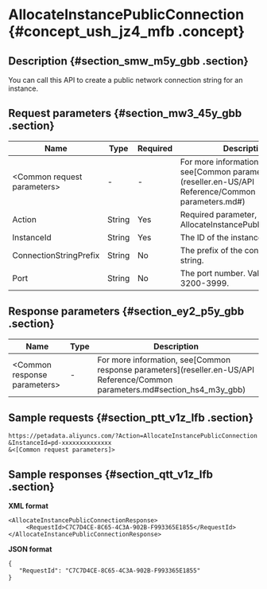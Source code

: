 # AllocateInstancePublicConnection {#concept_ush_jz4_mfb .concept}

## Description {#section_smw_m5y_gbb .section}

You can call this API to create a public network connection string for an instance.

## Request parameters {#section_mw3_45y_gbb .section}

|Name|Type|Required|Description|
|----|----|--------|-----------|
|<Common request parameters\>|-|-|For more information, see[Common parameters](reseller.en-US/API Reference/Common parameters.md#)|
|Action|String|Yes|Required parameter, and value is AllocateInstancePublicConnection.|
|InstanceId|String|Yes|The ID of the instance.|
|ConnectionStringPrefix|String|No|The prefix of the connection string.|
|Port|String|No|The port number. Valid values: 3200-3999.|

## Response parameters {#section_ey2_p5y_gbb .section}

|Name|Type|Description|
|----|----|-----------|
|<Common response parameters\>|-|For more information, see[Common response parameters](reseller.en-US/API Reference/Common parameters.md#section_hs4_m3y_gbb)|

## Sample requests {#section_ptt_v1z_lfb .section}

```
https://petadata.aliyuncs.com/?Action=AllocateInstancePublicConnection
&InstanceId=pd-xxxxxxxxxxxxxx
&<[Common request parameters]>
```

## Sample responses {#section_qtt_v1z_lfb .section}

**XML format**

```
<AllocateInstancePublicConnectionResponse>  
     <RequestId>C7C7D4CE-8C65-4C3A-902B-F993365E1855</RequestId>
</AllocateInstancePublicConnectionResponse>
```

**JSON format**

```
{
   "RequestId": "C7C7D4CE-8C65-4C3A-902B-F993365E1855"
}
```

